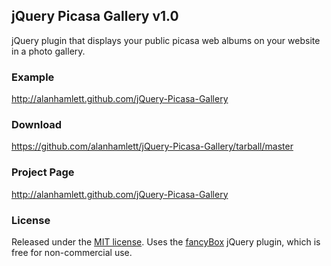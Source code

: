 ## jQuery Picasa Gallery v1.0
jQuery plugin that displays your public picasa web albums on your website in a photo gallery.

### Example
<http://alanhamlett.github.com/jQuery-Picasa-Gallery>

### Download
<https://github.com/alanhamlett/jQuery-Picasa-Gallery/tarball/master>

### Project Page
<http://alanhamlett.github.com/jQuery-Picasa-Gallery>

### License
Released under the [MIT license](http://www.opensource.org/licenses/mit-license.php).
Uses the [fancyBox](http://fancyapps.com/fancybox/) jQuery plugin, which is free for non-commercial use.

